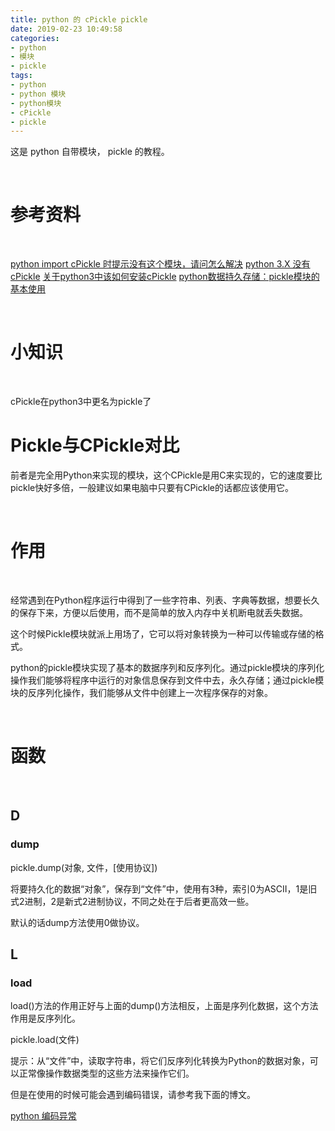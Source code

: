 ```yaml
---
title: python 的 cPickle pickle
date: 2019-02-23 10:49:58
categories:
- python
- 模块
- pickle
tags:
- python
- python 模块
- python模块
- cPickle
- pickle
---
```

这是 python 自带模块， pickle 的教程。

<!-- more -->

<br/>

# 参考资料

<br/>

[python import cPickle 时提示没有这个模块，请问怎么解决](https://zhidao.baidu.com/question/811568894199979732.html)
[python 3.X 没有cPickle](https://blog.csdn.net/menuconfig/article/details/8672367)
[关于python3中该如何安装cPickle](https://blog.csdn.net/CaoMei_HuaCha/article/details/82899662)
[python数据持久存储：pickle模块的基本使用](https://www.cnblogs.com/pannyvan/p/4439308.html)

<br/>

# 小知识

<br/>

cPickle在python3中更名为pickle了

# Pickle与CPickle对比

前者是完全用Python来实现的模块，这个CPickle是用C来实现的，它的速度要比pickle快好多倍，一般建议如果电脑中只要有CPickle的话都应该使用它。

<br/>

# 作用

<br/>

经常遇到在Python程序运行中得到了一些字符串、列表、字典等数据，想要长久的保存下来，方便以后使用，而不是简单的放入内存中关机断电就丢失数据。

这个时候Pickle模块就派上用场了，它可以将对象转换为一种可以传输或存储的格式。

python的pickle模块实现了基本的数据序列和反序列化。通过pickle模块的序列化操作我们能够将程序中运行的对象信息保存到文件中去，永久存储；通过pickle模块的反序列化操作，我们能够从文件中创建上一次程序保存的对象。

<br/>

# 函数

<br/>

## D

### dump

pickle.dump(对象, 文件，[使用协议])

将要持久化的数据“对象”，保存到“文件”中，使用有3种，索引0为ASCII，1是旧式2进制，2是新式2进制协议，不同之处在于后者更高效一些。

默认的话dump方法使用0做协议。


## L

### load

load()方法的作用正好与上面的dump()方法相反，上面是序列化数据，这个方法作用是反序列化。

pickle.load(文件)

提示：从“文件”中，读取字符串，将它们反序列化转换为Python的数据对象，可以正常像操作数据类型的这些方法来操作它们。

但是在使用的时候可能会遇到编码错误，请参考我下面的博文。

[python 编码异常](https://benpaodewoniu.github.io/2019/02/23/python53/)













